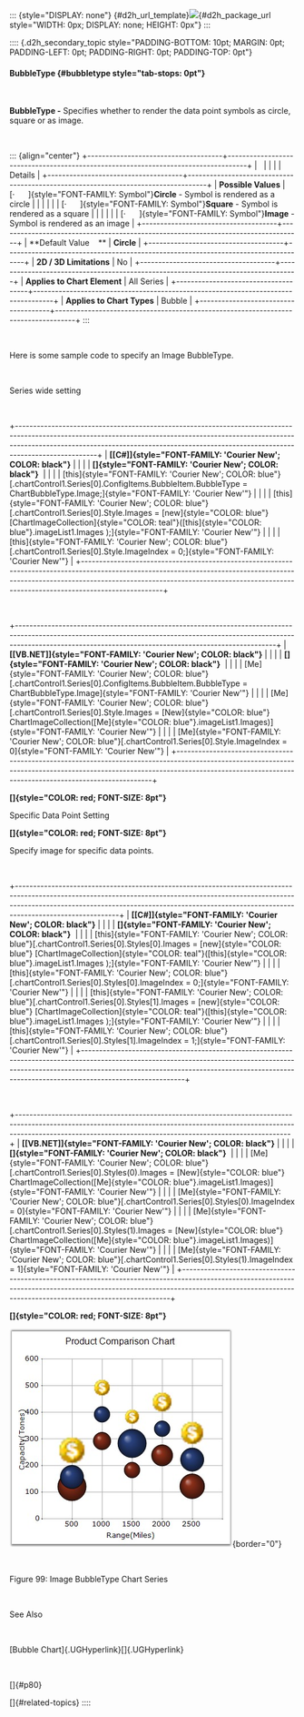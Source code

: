 ::: {style="DISPLAY: none"}
[](ms-xhelp:///?Id=d2h_url_template){#d2h_url_template}![](!package_url!){#d2h_package_url style="WIDTH: 0px; DISPLAY: none; HEIGHT: 0px"}
:::

:::: {.d2h_secondary_topic style="PADDING-BOTTOM: 10pt; MARGIN: 0pt; PADDING-LEFT: 0pt; PADDING-RIGHT: 0pt; PADDING-TOP: 0pt"}
#### BubbleType {#bubbletype style="tab-stops: 0pt"}

 

**BubbleType -** Specifies whether to render the data point symbols as circle, square or as image.

 

::: {align="center"}
+-------------------------------------+-----------------------------------------------------------------------------------+
|                                                                                                                         |
|                                                                                                                         |
| Details                                                                                                                 |
+-------------------------------------+-----------------------------------------------------------------------------------+
| **Possible Values**                 | [·      ]{style="FONT-FAMILY: Symbol"}**Circle** - Symbol is rendered as a circle |
|                                     |                                                                                   |
|                                     | [·      ]{style="FONT-FAMILY: Symbol"}**Square** - Symbol is rendered as a square |
|                                     |                                                                                   |
|                                     | [·      ]{style="FONT-FAMILY: Symbol"}**Image** - Symbol is rendered as an image  |
+-------------------------------------+-----------------------------------------------------------------------------------+
| **Default Value    **               | **Circle**                                                                        |
+-------------------------------------+-----------------------------------------------------------------------------------+
| **2D / 3D Limitations**             | No                                                                                |
+-------------------------------------+-----------------------------------------------------------------------------------+
| **Applies to Chart Element**        | All Series                                                                        |
+-------------------------------------+-----------------------------------------------------------------------------------+
| **Applies to Chart Types**          | Bubble                                                                            |
+-------------------------------------+-----------------------------------------------------------------------------------+
:::

 

Here is some sample code to specify an Image BubbleType.

 

Series wide setting

 

+----------------------------------------------------------------------------------------------------------------------------------------------------------------------------------------------------------------------------------------------------------------+
| **[\[C#\]]{style="FONT-FAMILY: 'Courier New'; COLOR: black"}**                                                                                                                                                                                                 |
|                                                                                                                                                                                                                                                                |
| **[]{style="FONT-FAMILY: 'Courier New'; COLOR: black"}**                                                                                                                                                                                                       |
|                                                                                                                                                                                                                                                                |
| [this]{style="FONT-FAMILY: 'Courier New'; COLOR: blue"}[.chartControl1.Series\[0\].ConfigItems.BubbleItem.BubbleType = ChartBubbleType.Image;]{style="FONT-FAMILY: 'Courier New'"}                                                                             |
|                                                                                                                                                                                                                                                                |
| [this]{style="FONT-FAMILY: 'Courier New'; COLOR: blue"}[.chartControl1.Series\[0\].Style.Images = [new]{style="COLOR: blue"} [ChartImageCollection]{style="COLOR: teal"}([this]{style="COLOR: blue"}.imageList1.Images );]{style="FONT-FAMILY: 'Courier New'"} |
|                                                                                                                                                                                                                                                                |
| [this]{style="FONT-FAMILY: 'Courier New'; COLOR: blue"}[.chartControl1.Series\[0\].Style.ImageIndex = 0;]{style="FONT-FAMILY: 'Courier New'"}                                                                                                                  |
+----------------------------------------------------------------------------------------------------------------------------------------------------------------------------------------------------------------------------------------------------------------+

 

+-----------------------------------------------------------------------------------------------------------------------------------------------------------------------------------------------------------------------------------+
| **[\[VB.NET\]]{style="FONT-FAMILY: 'Courier New'; COLOR: black"}**                                                                                                                                                                |
|                                                                                                                                                                                                                                   |
| **[]{style="FONT-FAMILY: 'Courier New'; COLOR: black"}**                                                                                                                                                                          |
|                                                                                                                                                                                                                                   |
| [Me]{style="FONT-FAMILY: 'Courier New'; COLOR: blue"}[.chartControl1.Series\[0\].ConfigItems.BubbleItem.BubbleType = ChartBubbleType.Image]{style="FONT-FAMILY: 'Courier New'"}                                                   |
|                                                                                                                                                                                                                                   |
| [Me]{style="FONT-FAMILY: 'Courier New'; COLOR: blue"}[.chartControl1.Series\[0\].Style.Images = [New]{style="COLOR: blue"} ChartImageCollection([Me]{style="COLOR: blue"}.imageList1.Images)]{style="FONT-FAMILY: 'Courier New'"} |
|                                                                                                                                                                                                                                   |
| [Me]{style="FONT-FAMILY: 'Courier New'; COLOR: blue"}[.chartControl1.Series\[0\].Style.ImageIndex = 0]{style="FONT-FAMILY: 'Courier New'"}                                                                                        |
+-----------------------------------------------------------------------------------------------------------------------------------------------------------------------------------------------------------------------------------+

**[]{style="COLOR: red; FONT-SIZE: 8pt"}** 

Specific Data Point Setting

**[]{style="COLOR: red; FONT-SIZE: 8pt"}** 

Specify image for specific data points.

 

+----------------------------------------------------------------------------------------------------------------------------------------------------------------------------------------------------------------------------------------------------------------------+
| **[\[C#\]]{style="FONT-FAMILY: 'Courier New'; COLOR: black"}**                                                                                                                                                                                                       |
|                                                                                                                                                                                                                                                                      |
| **[]{style="FONT-FAMILY: 'Courier New'; COLOR: black"}**                                                                                                                                                                                                             |
|                                                                                                                                                                                                                                                                      |
| [this]{style="FONT-FAMILY: 'Courier New'; COLOR: blue"}[.chartControl1.Series\[0\].Styles\[0\].Images = [new]{style="COLOR: blue"} [ChartImageCollection]{style="COLOR: teal"}([this]{style="COLOR: blue"}.imageList1.Images );]{style="FONT-FAMILY: 'Courier New'"} |
|                                                                                                                                                                                                                                                                      |
| [this]{style="FONT-FAMILY: 'Courier New'; COLOR: blue"}[.chartControl1.Series\[0\].Styles\[0\].ImageIndex = 0;]{style="FONT-FAMILY: 'Courier New'"}                                                                                                                  |
|                                                                                                                                                                                                                                                                      |
| [this]{style="FONT-FAMILY: 'Courier New'; COLOR: blue"}[.chartControl1.Series\[0\].Styles\[1\].Images = [new]{style="COLOR: blue"} [ChartImageCollection]{style="COLOR: teal"}([this]{style="COLOR: blue"}.imageList1.Images );]{style="FONT-FAMILY: 'Courier New'"} |
|                                                                                                                                                                                                                                                                      |
| [this]{style="FONT-FAMILY: 'Courier New'; COLOR: blue"}[.chartControl1.Series\[0\].Styles\[1\].ImageIndex = 1;]{style="FONT-FAMILY: 'Courier New'"}                                                                                                                  |
+----------------------------------------------------------------------------------------------------------------------------------------------------------------------------------------------------------------------------------------------------------------------+

 

+---------------------------------------------------------------------------------------------------------------------------------------------------------------------------------------------------------------------------------------+
| **[\[VB.NET\]]{style="FONT-FAMILY: 'Courier New'; COLOR: black"}**                                                                                                                                                                    |
|                                                                                                                                                                                                                                       |
| **[]{style="FONT-FAMILY: 'Courier New'; COLOR: black"}**                                                                                                                                                                              |
|                                                                                                                                                                                                                                       |
| [Me]{style="FONT-FAMILY: 'Courier New'; COLOR: blue"}[.chartControl1.Series\[0\].Styles(0).Images = [New]{style="COLOR: blue"} ChartImageCollection([Me]{style="COLOR: blue"}.imageList1.Images)]{style="FONT-FAMILY: 'Courier New'"} |
|                                                                                                                                                                                                                                       |
| [Me]{style="FONT-FAMILY: 'Courier New'; COLOR: blue"}[.chartControl1.Series\[0\].Styles\[0).ImageIndex = 0]{style="FONT-FAMILY: 'Courier New'"}                                                                                       |
|                                                                                                                                                                                                                                       |
| [Me]{style="FONT-FAMILY: 'Courier New'; COLOR: blue"}[.chartControl1.Series\[0\].Styles(1).Images = [New]{style="COLOR: blue"} ChartImageCollection([Me]{style="COLOR: blue"}.imageList1.Images)]{style="FONT-FAMILY: 'Courier New'"} |
|                                                                                                                                                                                                                                       |
| [Me]{style="FONT-FAMILY: 'Courier New'; COLOR: blue"}[.chartControl1.Series\[0\].Styles(1).ImageIndex = 1]{style="FONT-FAMILY: 'Courier New'"}                                                                                        |
+---------------------------------------------------------------------------------------------------------------------------------------------------------------------------------------------------------------------------------------+

**[]{style="COLOR: red; FONT-SIZE: 8pt"}** 

![](ImagesExt/image84_101.jpg){border="0"}

 

Figure 99: Image BubbleType Chart Series

 

See Also

 

[Bubble Chart]{.UGHyperlink}[]{.UGHyperlink}

 

[]{#p80} 

[]{#related-topics}
::::

